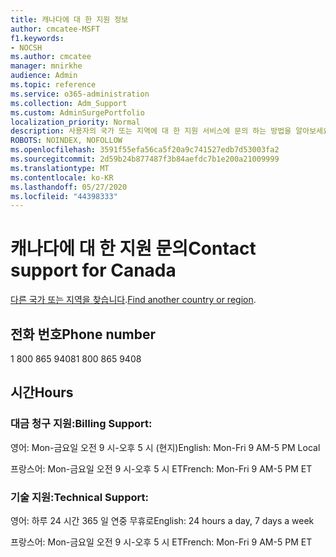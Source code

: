 ```yaml
---
title: 캐나다에 대 한 지원 정보
author: cmcatee-MSFT
f1.keywords:
- NOCSH
ms.author: cmcatee
manager: mnirkhe
audience: Admin
ms.topic: reference
ms.service: o365-administration
ms.collection: Adm_Support
ms.custom: AdminSurgePortfolio
localization_priority: Normal
description: 사용자의 국가 또는 지역에 대 한 지원 서비스에 문의 하는 방법을 알아보세요.
ROBOTS: NOINDEX, NOFOLLOW
ms.openlocfilehash: 3591f55efa56ca5f20a9c741527edb7d53003fa2
ms.sourcegitcommit: 2d59b24b877487f3b84aefdc7b1e200a21009999
ms.translationtype: MT
ms.contentlocale: ko-KR
ms.lasthandoff: 05/27/2020
ms.locfileid: "44398333"
---
```

# <a name="contact-support-for-canada"></a><span data-ttu-id="f1446-103">캐나다에 대 한 지원 문의</span><span class="sxs-lookup"><span data-stu-id="f1446-103">Contact support for Canada</span></span>

<span data-ttu-id="f1446-104">[다른 국가 또는 지역을 찾습니다](../contact-support-for-business-products.md).</span><span class="sxs-lookup"><span data-stu-id="f1446-104">[Find another country or region](../contact-support-for-business-products.md).</span></span>

## <a name="phone-number"></a><span data-ttu-id="f1446-105">전화 번호</span><span class="sxs-lookup"><span data-stu-id="f1446-105">Phone number</span></span>
<span data-ttu-id="f1446-106">1 800 865 9408</span><span class="sxs-lookup"><span data-stu-id="f1446-106">1 800 865 9408</span></span>

## <a name="hours"></a><span data-ttu-id="f1446-107">시간</span><span class="sxs-lookup"><span data-stu-id="f1446-107">Hours</span></span>
### <a name="billing-support"></a><span data-ttu-id="f1446-108">대금 청구 지원:</span><span class="sxs-lookup"><span data-stu-id="f1446-108">Billing Support:</span></span>

<span data-ttu-id="f1446-109">영어: Mon-금요일 오전 9 시-오후 5 시 (현지)</span><span class="sxs-lookup"><span data-stu-id="f1446-109">English: Mon-Fri 9 AM-5 PM Local</span></span>

<span data-ttu-id="f1446-110">프랑스어: Mon-금요일 오전 9 시-오후 5 시 ET</span><span class="sxs-lookup"><span data-stu-id="f1446-110">French: Mon-Fri 9 AM-5 PM ET</span></span>

### <a name="technical-support"></a><span data-ttu-id="f1446-111">기술 지원:</span><span class="sxs-lookup"><span data-stu-id="f1446-111">Technical Support:</span></span>

<span data-ttu-id="f1446-112">영어: 하루 24 시간 365 일 연중 무휴로</span><span class="sxs-lookup"><span data-stu-id="f1446-112">English: 24 hours a day, 7 days a week</span></span>

<span data-ttu-id="f1446-113">프랑스어: Mon-금요일 오전 9 시-오후 5 시 ET</span><span class="sxs-lookup"><span data-stu-id="f1446-113">French: Mon-Fri 9 AM-5 PM ET</span></span>
